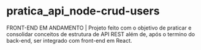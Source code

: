# pratica_api_node-crud-users
FRONT-END EM ANDAMENTO | Projeto feito com o objetivo de praticar e consolidar conceitos de estrutura de API REST além de, após o termino do back-end, ser integrado com front-end em React.
